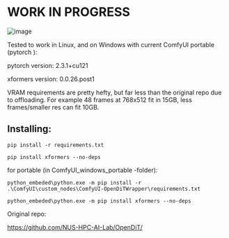 # WORK IN PROGRESS

![image](https://github.com/kijai/ComfyUI-OpenDiTWrapper/assets/40791699/1b839a4b-7c84-4176-a743-feadba238410)

Tested to work in Linux, and on Windows with current ComfyUI portable (pytorch ):

pytorch version: 2.3.1+cu121

xformers version: 0.0.26.post1

VRAM requirements are pretty hefty, but far less than the original repo due to offloading.
For example 48 frames at 768x512 fit in 15GB, less frames/smaller res can fit 10GB.

## Installing:

`pip install -r requirements.txt`

`pip install xformers --no-deps`

for portable (in ComfyUI_windows_portable -folder):

`python_embeded\python.exe -m pip install -r .\ComfyUI\custom_nodes\ComfyUI-OpenDiTWrapper\requirements.txt`

`python_embeded\python.exe -m pip install xformers --no-deps`

Original repo:

https://github.com/NUS-HPC-AI-Lab/OpenDiT/
